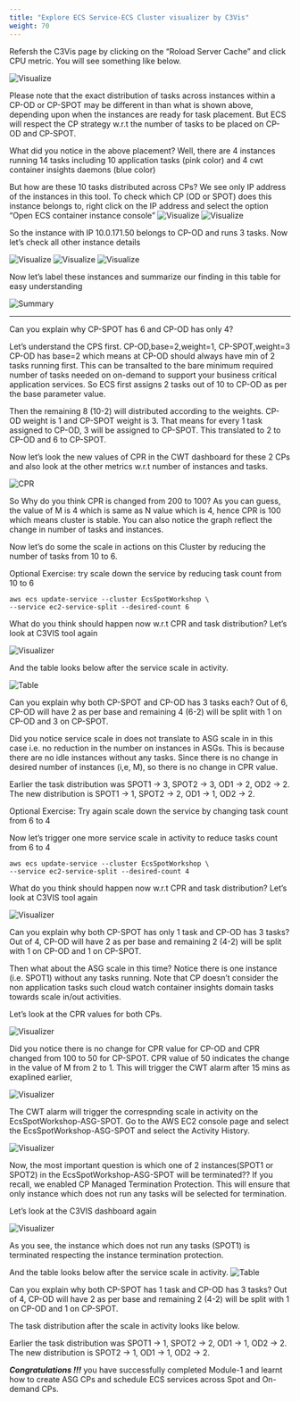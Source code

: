 ```yaml
---
title: "Explore ECS Service-ECS Cluster visualizer by C3Vis"
weight: 70
---
```



Refersh the C3Vis page by clicking on the “Roload Server Cache” and click CPU metric. You will see something like below.

![Visualize](/images/ecs-spot-capacity-providers/cp13.png)

Please note that the exact distribution of tasks across instances within a CP-OD or CP-SPOT may be different in than what is shown above, depending upon when the instances are ready for task placement. 
But ECS will respect the CP strategy w.r.t  the number of tasks to be placed on CP-OD and CP-SPOT.

What did you notice in the above placement? Well, there are 4 instances running 14 tasks including 10 application tasks (pink color) and 4 cwt container insights daemons (blue color)

But how are these 10 tasks distributed across CPs?  We see only IP address of the instances in this tool. To check which CP (OD or SPOT) does this instance belongs to,  right click on the IP address and select the option “Open ECS container instance console”
![Visualize](/images/ecs-spot-capacity-providers/cp16.png)
![Visualize](/images/ecs-spot-capacity-providers/cp17.png)

So the instance with IP 10.0.171.50 belongs to CP-OD and runs 3 tasks. Now let’s check all other instance details

![Visualize](/images/ecs-spot-capacity-providers/cp18.png)
![Visualize](/images/ecs-spot-capacity-providers/cp20.png)
![Visualize](/images/ecs-spot-capacity-providers/cp21.png)

Now let’s label these instances and summarize our finding in this table for easy understanding  

![Summary](/images/ecs-spot-capacity-providers/summary.png)


------

Can you explain why CP-SPOT has 6 and CP-OD has only 4? 

Let’s understand the CPS first. CP-OD,base=2,weight=1, CP-SPOT,weight=3
CP-OD has base=2 which means at CP-OD should always have min of 2 tasks running first. This can be transalted to the bare minimum required number of tasks needed on on-demand to support your business critical application services.  So ECS first assigns 2 tasks out of 10 to CP-OD as per the base parameter value.

Then the remaining 8 (10-2) will distributed according to the weights. CP-OD weight is 1 and CP-SPOT weight is 3.  That means for every 1 task assigned to CP-OD, 3 will be assigned to CP-SPOT. This translated to 2 to CP-OD and 6 to CP-SPOT.


Now let’s look the new values of CPR in the CWT dashboard for these 2 CPs and also look at the other metrics w.r.t number of instances and tasks.

![CPR](/images/ecs-spot-capacity-providers/cp24.png)

So Why do you think CPR is changed from 200 to 100?  As you can guess, the value of M is 4 which is same as N value which is 4, hence CPR is 100 which means cluster is stable.  You can also notice the graph reflect the change in number of tasks and instances.


Now let’s do some the scale in actions on this Cluster by reducing the number of tasks from 10 to 6.

Optional Exercise:
try scale down the service by reducing task count from 10 to 6

```
aws ecs update-service --cluster EcsSpotWorkshop \
--service ec2-service-split --desired-count 6
```

What do you think should happen now w.r.t CPR and task distribution? Let’s look at C3VIS tool again

![Visualizer](/images/ecs-spot-capacity-providers/cp25.png)

And the table looks below after the service scale in activity. 


![Table](/images/ecs-spot-capacity-providers/table2.png)
				

Can you explain why both CP-SPOT and CP-OD has 3 tasks each?
Out of 6, CP-OD will have 2 as per base and remaining 4 (6-2) will be split with 1 on CP-OD and 3 on CP-SPOT. 

Did you notice service scale in does not translate to ASG scale in in this case i.e. no reduction in the number on instances in ASGs. This is because there are no idle instances without any tasks. Since there is no change in desired number of instances (i,e, M), so there is no change in CPR value.

Earlier the task distribution was SPOT1 → 3, SPOT2 → 3, OD1 → 2, OD2 → 2. 
The new distribution is           SPOT1 → 1, SPOT2 → 2, OD1 → 1, OD2 → 2. 

Optional Exercise:
Try again scale down the service by changing task count from 6 to 4

Now let’s trigger one more service scale in activity to reduce tasks count from 6 to 4

```
aws ecs update-service --cluster EcsSpotWorkshop \
--service ec2-service-split --desired-count 4
```

What do you think should happen now w.r.t CPR and task distribution? Let’s look at C3VIS tool again

![Visualizer](/images/ecs-spot-capacity-providers/cp27.png)

Can you explain why both CP-SPOT has only 1 task and CP-OD has 3 tasks?
Out of 4, CP-OD will have 2 as per base and remaining 2 (4-2) will be split with 1 on CP-OD and 1 on CP-SPOT. 

Then what about the ASG scale in this time? Notice there is one instance (i.e. SPOT1) without any tasks running. Note that CP doesn’t consider the non application tasks such cloud watch container insights domain tasks towards scale in/out activities.

Let’s look at the CPR values for both CPs.

![Visualizer](/images/ecs-spot-capacity-providers/cp28.png)

Did you notice there is no change for CPR value for CP-OD and CPR changed from 100 to 50 for CP-SPOT. CPR value of 50 indicates the change in the value of M from 2 to 1.  This will trigger the CWT alarm after 15 mins as exaplined earlier,

![Visualizer](/images/ecs-spot-capacity-providers/cp38.png)

The CWT alarm will trigger the correspnding scale in activity on the EcsSpotWorkshop-ASG-SPOT. Go to the AWS EC2 console page and select the EcsSpotWorkshop-ASG-SPOT and select the Activity History.

![Visualizer](/images/ecs-spot-capacity-providers/cp40.png)


Now, the most important question is which one of 2 instances(SPOT1 or SPOT2) in the EcsSpotWorkshop-ASG-SPOT will be terminated?? If you recall, we enabled CP Managed Termination Protection. This will ensure that only instance which does not run any tasks will be selected for termination.

Let’s look at the C3VIS dashboard again

![Visualizer](/images/ecs-spot-capacity-providers/cp43.png)

As you see, the instance which does not run any tasks (SPOT1) is terminated respecting the instance termination protection.

And the table looks below after the service scale in activity. 
![Table](/images/ecs-spot-capacity-providers/table3.png)

Can you explain why both CP-SPOT has 1 task and CP-OD has 3 tasks?
Out of 4, CP-OD will have 2 as per base and remaining 2 (4-2) will be split with 1 on CP-OD and 1 on CP-SPOT. 

The task distribution after the scale in activity looks like below.

Earlier the task distribution was SPOT1 → 1, SPOT2 → 2, OD1 → 1, OD2 → 2. 
The new distribution is           SPOT2 → 1, OD1 → 1, OD2 → 2. 

***Congratulations !!!*** you have successfully completed Module-1 and learnt how to create ASG CPs and schedule ECS services across Spot and On-demand CPs.
